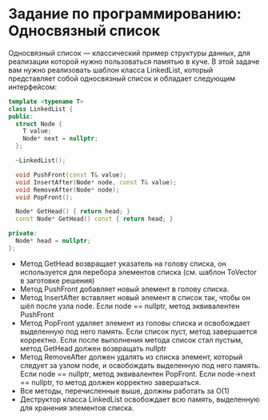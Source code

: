 # Задание по программированию: Односвязный список

Односвязный список — классический пример структуры данных, для реализации которой нужно пользоваться памятью в куче. В этой задаче вам нужно реализовать шаблон класса LinkedList, который представляет собой односвязный список и обладает следующим интерфейсом:
```c++
template <typename T>
class LinkedList {
public:
  struct Node {
    T value;
    Node* next = nullptr;
  };

  ~LinkedList();

  void PushFront(const T& value);
  void InsertAfter(Node* node, const T& value);
  void RemoveAfter(Node* node);
  void PopFront();

  Node* GetHead() { return head; }
  const Node* GetHead() const { return head; }

private:
  Node* head = nullptr;
};

```
* Метод GetHead возвращает указатель на голову списка, он используется для перебора элементов списка (см. шаблон ToVector в заготовке решения)
* Метод PushFront добавляет новый элемент в голову списка.
* Метод InsertAfter вставляет новый элемент в список так, чтобы он шёл после узла node. Если node == nullptr, метод эквивалентен PushFront
* Метод PopFront удаляет элемент из головы списка и освобождает выделенную под него память. Если список пуст, метод завершается корректно. Если после выполнения метода список стал пустым, метод GetHead должен возвращать nullptr
* Метод RemoveAfter должен удалять из списка элемент, который следует за узлом node, и освобождать выделенную под него память. Если node == nullptr, метод эквивалентен PopFront. Если node->next == nullptr, то метод должен корректно завершаться.
* Все методы, перечисленные выше, должны работать за O(1)
* Деструктор класса LinkedList освобождает всю память, выделенную для хранения элементов списка.
